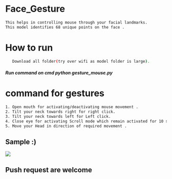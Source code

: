 # Face_Gesture        
                     
                     
```bash              
This helps in controlling mouse through your facial landmarks.  
This model identifies 68 unique points on the face .                                                
```           
# How to run                       
```bash                                  
   Download all folder(try over wifi as model folder is large).                                                    
```          
##### Run command on cmd  python gesture_mouse.py           
   
# command for gestures                        
```bash
1. Open mouth for activating/deactivating mouse movement .      
2. Tilt your neck towards right for right click.            
3. Tilt your neck towards left for Left click. 
4. Close eye for activating Scroll mode which remain activated for 10 seconds.
5. Move your Head in direction of required movement .        
```

## Sample :)
<img src="Sample/example.gif">   
                          
## Push request are welcome     
  
     
